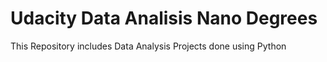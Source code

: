 # Udacity Data Analisis Nano Degrees
This Repository includes Data Analysis Projects done using Python
